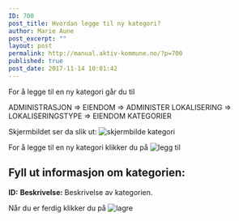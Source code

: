 ```yaml
---
ID: 700
post_title: Hvordan legge til ny kategori?
author: Marie Aune
post_excerpt: ""
layout: post
permalink: http://manual.aktiv-kommune.no/?p=700
published: true
post_date: 2017-11-14 10:01:42
---
```

For å legge til en ny kategori går du til

ADMINISTRASJON => EIENDOM => ADMINISTER LOKALISERING => LOKALISERINGSTYPE => EIENDOM KATEGORIER

Skjermbildet ser da slik ut:
![skjermbilde kategori](http://manual.aktiv-kommune.no/wp-content/uploads/2018/02/Skjermbildekategorier.png)

For å legge til en ny kategori klikker du på 
![legg til](http://manual.aktiv-kommune.no/wp-content/uploads/2017/12/leggtil3.png)

## Fyll ut informasjon om kategorien:
**ID:** 
**Beskrivelse:** Beskrivelse av kategorien.

Når du er ferdig klikker du på
![lagre](http://manual.aktiv-kommune.no/wp-content/uploads/2017/12/lagre.png)